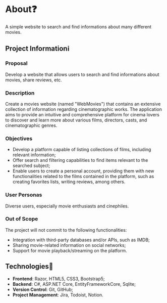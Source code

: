 # About❓
A simple website to search and find informations about many different movies.

## Project Informationℹ️
### Proposal
Develop a website that allows users to search and find informations about movies, share reviews, etc.

### Description
Create a movies website (named "WebMovies") that contains an extensive collection of information regarding cinematographic works. The application aims to provide an intuitive and comprehensive platform for cinema lovers to discover and learn more about various films, directors, casts, and cinematographic genres.

### Objectives
- Develop a platform capable of listing collections of films, including relevant information;
- Offer search and filtering capabilities to find items relevant to the searched subject;
- Enable users to create a personal account, providing them with new functionalities related to the films contained in the platform, such as creating favorites lists, writing reviews, among others.

### User Personas
Diverse users, especially movie enthusiasts and cinephiles.

### Out of Scope
The project will not commit to the following functionalities:
- Integration with third-party databases and/or APIs, such as IMDB;
- Sharing movie-related information on social networks;
- Support for movie playback/streaming on the platform.

## Technologies🧰
- **Frontend**: Razor, HTML5, CSS3, Bootstrap5;
- **Backend**: C#, ASP.NET Core, EntityFrameworkCore, Sqlite;
- **Version Control**: Git, GitHub;
- **Project Management**: Jira, Todoist, Notion.
